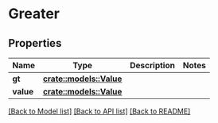 # Greater

## Properties

Name | Type | Description | Notes
------------ | ------------- | ------------- | -------------
**gt** | [**crate::models::Value**](Value.md) |  | 
**value** | [**crate::models::Value**](Value.md) |  | 

[[Back to Model list]](../README.md#documentation-for-models) [[Back to API list]](../README.md#documentation-for-api-endpoints) [[Back to README]](../README.md)


